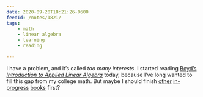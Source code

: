 ```yaml
---
date: 2020-09-20T18:21:26-0600
feedId: /notes/1821/
tags:
    - math
    - linear algebra
    - learning
    - reading

---
```


I have a problem, and it’s called *too many interests*. I started reading [Boyd’s <cite>Introduction to Applied Linear Algebra</cite>][book] today, because I’ve long wanted to fill this gap from my college math. But maybe I should finish [other][kelsey] [in-progress][gregory] [books][7li7w] first?

[book]: https://web.stanford.edu/~boyd/vmls/vmls.pdf
[kelsey]: https://v5.chriskrycho.com/topics/eccentric-existence/
[gregory]: https://v5.chriskrycho.com/topics/politics-and-the-order-of-love/
[7li7w]: https://v5.chriskrycho.com/notes/2020-08-08-1736/
